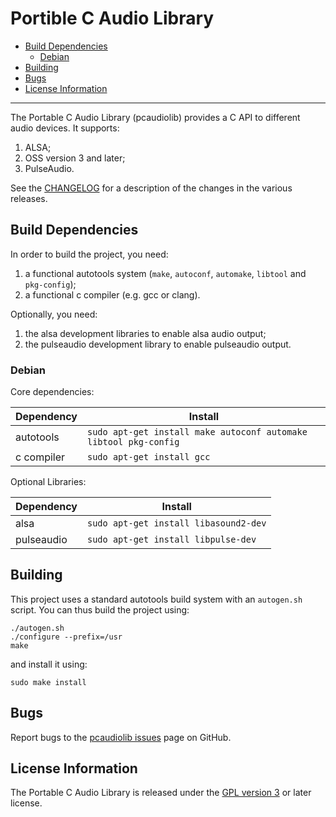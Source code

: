 # Portible C Audio Library

- [Build Dependencies](#build-dependencies)
  - [Debian](#debian)
- [Building](#building)
- [Bugs](#bugs)
- [License Information](#license-information)

----------

The Portable C Audio Library (pcaudiolib) provides a C API to different audio
devices. It supports:

1.  ALSA;
2.  OSS version 3 and later;
3.  PulseAudio.

See the [CHANGELOG](CHANGELOG.md) for a description of the changes in the
various releases.

## Build Dependencies

In order to build the project, you need:

1.  a functional autotools system (`make`, `autoconf`, `automake`, `libtool`
    and `pkg-config`);
2.  a functional c compiler (e.g. gcc or clang).

Optionally, you need:

1.  the alsa development libraries to enable alsa audio output;
2.  the pulseaudio development library to enable pulseaudio output.

### Debian

Core dependencies:

| Dependency | Install                                                          |
|------------|------------------------------------------------------------------|
| autotools  | `sudo apt-get install make autoconf automake libtool pkg-config` |
| c compiler | `sudo apt-get install gcc`                                       |

Optional Libraries:

| Dependency     | Install                                    |
|----------------|--------------------------------------------|
| alsa           | `sudo apt-get install libasound2-dev`      |
| pulseaudio     | `sudo apt-get install libpulse-dev`        |

## Building

This project uses a standard autotools build system with an `autogen.sh` script.
You can thus build the project using:

	./autogen.sh
	./configure --prefix=/usr
	make

and install it using:

	sudo make install

## Bugs

Report bugs to the [pcaudiolib issues](https://github.com/espeak-ng/pcaudiolib/issues)
page on GitHub.

## License Information

The Portable C Audio Library is released under the [GPL version 3](COPYING) or
later license.
